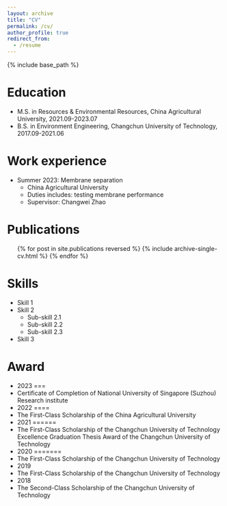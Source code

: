 ```yaml
---
layout: archive
title: "CV"
permalink: /cv/
author_profile: true
redirect_from:
  - /resume
---
```


{% include base_path %}

Education
======
* M.S. in Resources & Environmental Resources, China Agricultural University, 2021.09-2023.07
* B.S. in Environment Engineering, Changchun University of Technology, 2017.09-2021.06

Work experience
======
* Summer 2023: Membrane separation
  * China Agricultural University
  * Duties includes: testing membrane performance
  * Supervisor: Changwei Zhao

Publications
======
  <ul>{% for post in site.publications reversed %}
    {% include archive-single-cv.html %}
  {% endfor %}</ul>

Skills
======
* Skill 1
* Skill 2
  * Sub-skill 2.1
  * Sub-skill 2.2
  * Sub-skill 2.3
* Skill 3

Award
======
* 2023
===
 * Certificate of Completion of National University of Singapore (Suzhou) Research institute
* 2022
====
 * The First-Class Scholarship of the China Agricultural University
* 2021
======
 * The First-Class Scholarship of the Changchun University of Technology
Excellence Graduation Thesis Award of the Changchun University of Technology
* 2020
=======
 * The First-Class Scholarship of the Changchun University of Technology
* 2019
 * The First-Class Scholarship of the Changchun University of Technology
* 2018
 * The Second-Class Scholarship of the Changchun University of Technology
  